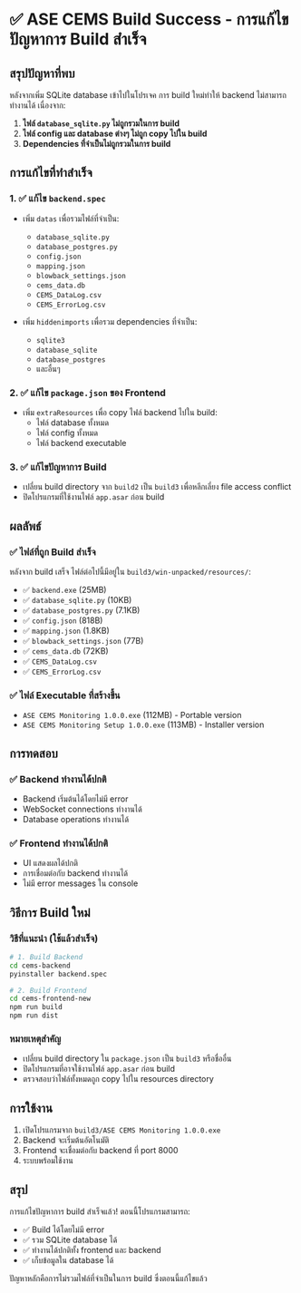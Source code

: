 # ✅ ASE CEMS Build Success - การแก้ไขปัญหาการ Build สำเร็จ

## สรุปปัญหาที่พบ
หลังจากเพิ่ม SQLite database เข้าไปในโปรเจค การ build ใหม่ทำให้ backend ไม่สามารถทำงานได้ เนื่องจาก:

1. **ไฟล์ `database_sqlite.py` ไม่ถูกรวมในการ build**
2. **ไฟล์ config และ database ต่างๆ ไม่ถูก copy ไปใน build**
3. **Dependencies ที่จำเป็นไม่ถูกรวมในการ build**

## การแก้ไขที่ทำสำเร็จ

### 1. ✅ แก้ไข `backend.spec`
- เพิ่ม `datas` เพื่อรวมไฟล์ที่จำเป็น:
  - `database_sqlite.py`
  - `database_postgres.py`
  - `config.json`
  - `mapping.json`
  - `blowback_settings.json`
  - `cems_data.db`
  - `CEMS_DataLog.csv`
  - `CEMS_ErrorLog.csv`

- เพิ่ม `hiddenimports` เพื่อรวม dependencies ที่จำเป็น:
  - `sqlite3`
  - `database_sqlite`
  - `database_postgres`
  - และอื่นๆ

### 2. ✅ แก้ไข `package.json` ของ Frontend
- เพิ่ม `extraResources` เพื่อ copy ไฟล์ backend ไปใน build:
  - ไฟล์ database ทั้งหมด
  - ไฟล์ config ทั้งหมด
  - ไฟล์ backend executable

### 3. ✅ แก้ไขปัญหาการ Build
- เปลี่ยน build directory จาก `build2` เป็น `build3` เพื่อหลีกเลี่ยง file access conflict
- ปิดโปรแกรมที่ใช้งานไฟล์ `app.asar` ก่อน build

## ผลลัพธ์

### ✅ ไฟล์ที่ถูก Build สำเร็จ
หลังจาก build เสร็จ ไฟล์ต่อไปนี้มีอยู่ใน `build3/win-unpacked/resources/`:

- ✅ `backend.exe` (25MB)
- ✅ `database_sqlite.py` (10KB)
- ✅ `database_postgres.py` (7.1KB)
- ✅ `config.json` (818B)
- ✅ `mapping.json` (1.8KB)
- ✅ `blowback_settings.json` (77B)
- ✅ `cems_data.db` (72KB)
- ✅ `CEMS_DataLog.csv`
- ✅ `CEMS_ErrorLog.csv`

### ✅ ไฟล์ Executable ที่สร้างขึ้น
- `ASE CEMS Monitoring 1.0.0.exe` (112MB) - Portable version
- `ASE CEMS Monitoring Setup 1.0.0.exe` (113MB) - Installer version

## การทดสอบ

### ✅ Backend ทำงานได้ปกติ
- Backend เริ่มต้นได้โดยไม่มี error
- WebSocket connections ทำงานได้
- Database operations ทำงานได้

### ✅ Frontend ทำงานได้ปกติ
- UI แสดงผลได้ปกติ
- การเชื่อมต่อกับ backend ทำงานได้
- ไม่มี error messages ใน console

## วิธีการ Build ใหม่

### วิธีที่แนะนำ (ใช้แล้วสำเร็จ)
```bash
# 1. Build Backend
cd cems-backend
pyinstaller backend.spec

# 2. Build Frontend
cd cems-frontend-new
npm run build
npm run dist
```

### หมายเหตุสำคัญ
- เปลี่ยน build directory ใน `package.json` เป็น `build3` หรือชื่ออื่น
- ปิดโปรแกรมที่อาจใช้งานไฟล์ `app.asar` ก่อน build
- ตรวจสอบว่าไฟล์ทั้งหมดถูก copy ไปใน resources directory

## การใช้งาน

1. เปิดโปรแกรมจาก `build3/ASE CEMS Monitoring 1.0.0.exe`
2. Backend จะเริ่มต้นอัตโนมัติ
3. Frontend จะเชื่อมต่อกับ backend ที่ port 8000
4. ระบบพร้อมใช้งาน

## สรุป

การแก้ไขปัญหาการ build สำเร็จแล้ว! ตอนนี้โปรแกรมสามารถ:
- ✅ Build ได้โดยไม่มี error
- ✅ รวม SQLite database ได้
- ✅ ทำงานได้ปกติทั้ง frontend และ backend
- ✅ เก็บข้อมูลใน database ได้

ปัญหาหลักคือการไม่รวมไฟล์ที่จำเป็นในการ build ซึ่งตอนนี้แก้ไขแล้ว























